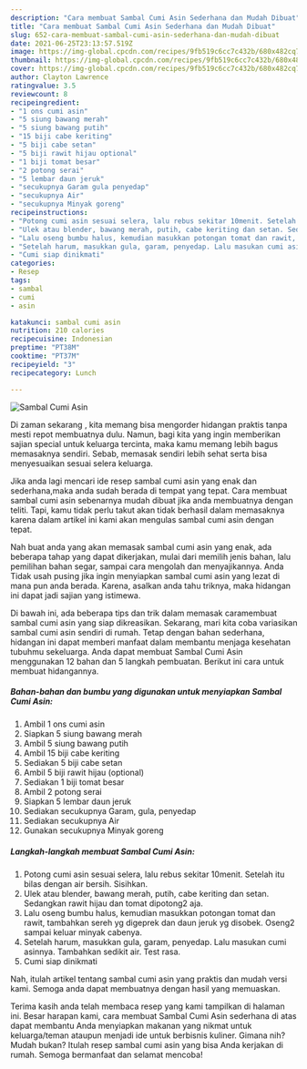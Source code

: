 ```yaml
---
description: "Cara membuat Sambal Cumi Asin Sederhana dan Mudah Dibuat"
title: "Cara membuat Sambal Cumi Asin Sederhana dan Mudah Dibuat"
slug: 652-cara-membuat-sambal-cumi-asin-sederhana-dan-mudah-dibuat
date: 2021-06-25T23:13:57.519Z
image: https://img-global.cpcdn.com/recipes/9fb519c6cc7c432b/680x482cq70/sambal-cumi-asin-foto-resep-utama.jpg
thumbnail: https://img-global.cpcdn.com/recipes/9fb519c6cc7c432b/680x482cq70/sambal-cumi-asin-foto-resep-utama.jpg
cover: https://img-global.cpcdn.com/recipes/9fb519c6cc7c432b/680x482cq70/sambal-cumi-asin-foto-resep-utama.jpg
author: Clayton Lawrence
ratingvalue: 3.5
reviewcount: 8
recipeingredient:
- "1 ons cumi asin"
- "5 siung bawang merah"
- "5 siung bawang putih"
- "15 biji cabe keriting"
- "5 biji cabe setan"
- "5 biji rawit hijau optional"
- "1 biji tomat besar"
- "2 potong serai"
- "5 lembar daun jeruk"
- "secukupnya Garam gula penyedap"
- "secukupnya Air"
- "secukupnya Minyak goreng"
recipeinstructions:
- "Potong cumi asin sesuai selera, lalu rebus sekitar 10menit. Setelah itu bilas dengan air bersih. Sisihkan."
- "Ulek atau blender, bawang merah, putih, cabe keriting dan setan. Sedangkan rawit hijau dan tomat dipotong2 aja."
- "Lalu oseng bumbu halus, kemudian masukkan potongan tomat dan rawit, tambahkan sereh yg digeprek dan daun jeruk yg disobek. Oseng2 sampai keluar minyak cabenya."
- "Setelah harum, masukkan gula, garam, penyedap. Lalu masukan cumi asinnya. Tambahkan sedikit air. Test rasa."
- "Cumi siap dinikmati"
categories:
- Resep
tags:
- sambal
- cumi
- asin

katakunci: sambal cumi asin 
nutrition: 210 calories
recipecuisine: Indonesian
preptime: "PT38M"
cooktime: "PT37M"
recipeyield: "3"
recipecategory: Lunch

---
```



![Sambal Cumi Asin](https://img-global.cpcdn.com/recipes/9fb519c6cc7c432b/680x482cq70/sambal-cumi-asin-foto-resep-utama.jpg)

Di zaman  sekarang , kita memang bisa mengorder hidangan praktis tanpa mesti repot membuatnya dulu. Namun, bagi kita yang ingin memberikan sajian special untuk keluarga tercinta, maka kamu memang lebih bagus memasaknya sendiri. Sebab, memasak sendiri lebih sehat serta bisa menyesuaikan sesuai selera keluarga.

Jika anda lagi mencari ide resep sambal cumi asin yang enak dan sederhana,maka anda sudah berada di tempat yang tepat. Cara membuat sambal cumi asin  sebenarnya mudah dibuat jika anda membuatnya dengan teliti. Tapi, kamu tidak perlu takut akan tidak berhasil dalam memasaknya 
karena dalam artikel ini kami akan mengulas sambal cumi asin dengan tepat.  



Nah buat anda yang akan memasak sambal cumi asin yang enak, ada beberapa tahap yang dapat dikerjakan, mulai dari memilih jenis bahan, lalu pemilihan bahan segar, sampai cara mengolah dan menyajikannya. Anda Tidak usah pusing jika ingin menyiapkan sambal cumi asin yang lezat di mana pun anda berada. Karena, asalkan anda  tahu triknya, maka hidangan ini dapat jadi sajian yang istimewa.

Di bawah ini, ada beberapa tips dan trik dalam memasak caramembuat sambal cumi asin yang siap dikreasikan. Sekarang, mari kita coba variasikan sambal cumi asin sendiri di rumah. Tetap dengan bahan sederhana, hidangan ini dapat memberi manfaat dalam membantu menjaga kesehatan tubuhmu sekeluarga. Anda dapat membuat Sambal Cumi Asin menggunakan 12 bahan dan 5 langkah pembuatan. Berikut ini cara untuk membuat hidangannya.

<!--inarticleads1-->

##### Bahan-bahan dan bumbu yang digunakan untuk menyiapkan Sambal Cumi Asin:

1. Ambil 1 ons cumi asin
1. Siapkan 5 siung bawang merah
1. Ambil 5 siung bawang putih
1. Ambil 15 biji cabe keriting
1. Sediakan 5 biji cabe setan
1. Ambil 5 biji rawit hijau (optional)
1. Sediakan 1 biji tomat besar
1. Ambil 2 potong serai
1. Siapkan 5 lembar daun jeruk
1. Sediakan secukupnya Garam, gula, penyedap
1. Sediakan secukupnya Air
1. Gunakan secukupnya Minyak goreng




<!--inarticleads2-->

##### Langkah-langkah membuat Sambal Cumi Asin:

1. Potong cumi asin sesuai selera, lalu rebus sekitar 10menit. Setelah itu bilas dengan air bersih. Sisihkan.
1. Ulek atau blender, bawang merah, putih, cabe keriting dan setan. Sedangkan rawit hijau dan tomat dipotong2 aja.
1. Lalu oseng bumbu halus, kemudian masukkan potongan tomat dan rawit, tambahkan sereh yg digeprek dan daun jeruk yg disobek. Oseng2 sampai keluar minyak cabenya.
1. Setelah harum, masukkan gula, garam, penyedap. Lalu masukan cumi asinnya. Tambahkan sedikit air. Test rasa.
1. Cumi siap dinikmati




Nah, itulah artikel tentang  sambal cumi asin  yang praktis dan mudah versi kami. Semoga anda dapat membuatnya dengan hasil yang memuaskan. 

Terima kasih anda telah membaca resep yang kami tampilkan di halaman ini. Besar harapan kami, cara membuat  Sambal Cumi Asin sederhana di atas dapat membantu Anda menyiapkan makanan yang nikmat untuk keluarga/teman ataupun menjadi ide untuk berbisnis kuliner. Gimana nih? Mudah bukan? Itulah resep sambal cumi asin yang bisa Anda kerjakan di rumah. Semoga bermanfaat dan selamat mencoba!

